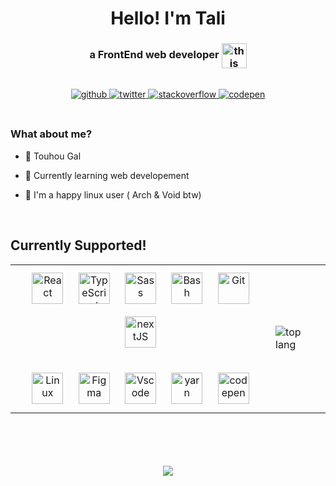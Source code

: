 <h1 align="center"> Hello! I'm Tali </h1>
<h3 align="center">  a FrontEnd web developer <img src="https://user-images.githubusercontent.com/92195207/180657984-24e5f67b-0565-4aef-adac-fc6a881519f7.svg" alt="this shouldn't happen :(" width="40" align="center" /> </h3>

<br />
<div align="center">
<a href="https://github.com/talialy" target="_blank">
<img src=https://img.shields.io/badge/github-%2324292e.svg?&style=for-the-badge&logo=github&logoColor=white alt=github style="margin-bottom: 5px;" />
</a>
<a href="https://twitter.com/Allynomu" target="_blank">
<img src=https://img.shields.io/badge/twitter-%2300acee.svg?&style=for-the-badge&logo=twitter&logoColor=white alt=twitter style="margin-bottom: 5px;" />
</a>
<a href="https://stackoverflow.com/users/18422418/tali" target="_blank">
<img src=https://img.shields.io/badge/stackoverflow-%23F28032.svg?&style=for-the-badge&logo=stackoverflow&logoColor=white alt=stackoverflow style="margin-bottom: 5px;" />
</a>
<a href="https://codepen.com/talialy" target="_blank">
<img src=https://img.shields.io/badge/codepen-%23131417.svg?&style=for-the-badge&logo=codepen&logoColor=white alt=codepen style="margin-bottom: 5px;" />
</a>  
</div>  

<br>

### What about me?

- 💙 Touhou Gal

- 🌸 Currently learning web developement

- 🐧 I'm a happy linux user ( Arch & Void btw)

<br>

## Currently Supported!

<table align="center"><tr><td valign="top">

<div align="center">  
<img style="margin: 10px" src="https://profilinator.rishav.dev/skills-assets/react-original-wordmark.svg" alt="React" height="50" />  
<img style="margin: 10px" src="https://cdn.jsdelivr.net/gh/devicons/devicon/icons/typescript/typescript-original.svg" alt="TypeScript" height="50" />  
<img style="margin: 10px" src="https://cdn.jsdelivr.net/gh/devicons/devicon/icons/sass/sass-original.svg" alt="Sass" height="50" />  
<img style="margin: 10px" src="https://cdn.jsdelivr.net/gh/devicons/devicon/icons/bash/bash-original.svg" alt="Bash" height="50" />  
<img style="margin: 10px" src="https://cdn.jsdelivr.net/gh/devicons/devicon/icons/git/git-original.svg" alt="Git" height="50" />  
<img style="margin: 10px" src="https://cdn.jsdelivr.net/gh/devicons/devicon/icons/nextjs/nextjs-original.svg" alt="nextJS" height="50" />
<br />
<br />
<img style="margin: 10px" src="https://cdn.jsdelivr.net/gh/devicons/devicon/icons/linux/linux-original.svg" alt="Linux" height="50" />
<img style="margin: 10px" src="https://cdn.jsdelivr.net/gh/devicons/devicon/icons/figma/figma-original.svg" alt="Figma" height="50" /> 
<img style="margin: 10px" src="https://cdn.jsdelivr.net/gh/devicons/devicon/icons/vscode/vscode-original.svg" alt="Vscode" height="50" />
<img style="margin: 10px" src="https://cdn.jsdelivr.net/gh/devicons/devicon/icons/yarn/yarn-original.svg" alt="yarn" height="50" />
<img style="margin: 10px" src="https://cdn.jsdelivr.net/gh/devicons/devicon/icons/codepen/codepen-plain.svg" alt="codepen" height="50"

</div>

</td><td>

<img src="https://github-readme-stats.vercel.app/api/top-langs/?username=talialy&layout=compact" alt="top lang" align="center" />

</td></tr></table>

<br />
<br />
<br />
<br />

<div align="center">
<img src="https://github-readme-stats.vercel.app/api?username=talialy&show_icons=true&count_private=true&hide_border=true" align="center" />
</div> 

<br />
